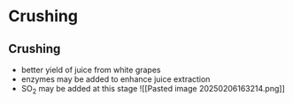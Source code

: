 # Crushing
## Crushing
- better yield of juice from white grapes
- enzymes may be added to enhance juice extraction
- SO$_2$ may be added at this stage
![[Pasted image 20250206163214.png]]